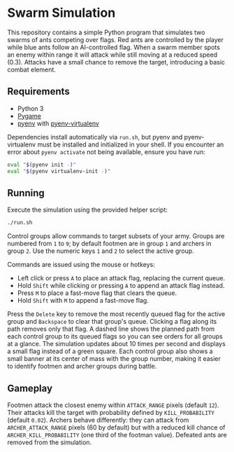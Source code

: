 # Swarm Simulation

This repository contains a simple Python program that simulates two swarms of ants competing over flags. Red ants are controlled by the player while blue ants follow an AI-controlled flag. When a swarm member spots an enemy within range it will attack while still moving at a reduced speed (0.3). Attacks have a small chance to remove the target, introducing a basic combat element.

## Requirements

- Python 3
- [Pygame](https://www.pygame.org/)
- [pyenv](https://github.com/pyenv/pyenv) with [pyenv-virtualenv](https://github.com/pyenv/pyenv-virtualenv)

Dependencies install automatically via `run.sh`, but pyenv and pyenv-virtualenv
must be installed and initialized in your shell. If you encounter an error about
`pyenv activate` not being available, ensure you have run:

```bash
eval "$(pyenv init -)"
eval "$(pyenv virtualenv-init -)"
```

## Running

Execute the simulation using the provided helper script:

```bash
./run.sh
```

Control groups allow commands to target subsets of your army. Groups are
numbered from `1` to `9`; by default footmen are in group `1` and archers in
group `2`. Use the numeric keys `1` and `2` to select the active group.

Commands are issued using the mouse or hotkeys:

- Left click or press `A` to place an attack flag, replacing the current queue.
- Hold `Shift` while clicking or pressing `A` to append an attack flag instead.
- Press `M` to place a fast-move flag that clears the queue.
- Hold `Shift` with `M` to append a fast-move flag.

Press the `Delete` key to remove the most recently queued flag for the active
group and `Backspace` to clear that group's queue. Clicking a flag along its path
removes only that flag. A dashed line shows the planned path from each control
group to its queued flags so you can see orders for all groups at a glance. The
simulation updates about 10 times per second and displays a small flag instead of
a green square. Each control group also shows a small banner at its center of
mass with the group number, making it easier to identify footmen and archer
groups during battle.

## Gameplay

Footmen attack the closest enemy within `ATTACK_RANGE` pixels (default `12`).
Their attacks kill the target with probability defined by `KILL_PROBABILITY`
(default `0.02`). Archers behave differently: they can attack from
`ARCHER_ATTACK_RANGE` pixels (60 by default) but with a reduced kill chance of
`ARCHER_KILL_PROBABILITY` (one third of the footman value). Defeated ants are
removed from the simulation.
